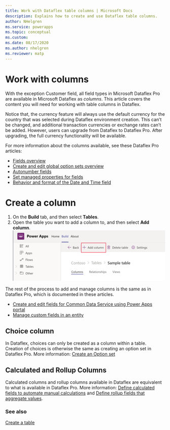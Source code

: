 ```yaml
---
title: Work with Dataflex table columns | Microsoft Docs
description: Explains how to create and use Dataflex table columns.
author: NHelgren
ms.service: powerapps
ms.topic: conceptual
ms.custom: 
ms.date: 08/17/2020
ms.author: nhelgren
ms.reviewer: matp
---
```


# Work with columns

With the exception Customer field, all field types in Microsoft Dataflex Pro are available in Microsoft Dataflex as *columns*. This article covers the content you will need for working with table columns in Dataflex.

Notice that, the currency feature will always use the default currency for the country that was selected during Dataflex environment creation. This can’t be changed, and additional transaction currencies or exchange rates can’t be added. However, users can upgrade from Dataflex to Dataflex Pro. After upgrading, the full currency functionality will be available. 

For more information about the columns available, see these Dataflex Pro articles: 
- [Fields overview](../maker/common-data-service/fields-overview.md)
- [Create and edit global option sets overview](../maker/common-data-service/create-edit-global-option-sets.md)
- [Autonumber fields](../maker/common-data-service/autonumber-fields.md)
- [Set managed properties for fields](../maker/common-data-service/set-managed-properties-for-field.md)
- [Behavior and format of the Date and Time field](../maker/common-data-service/behavior-format-date-time-field.md)

# Create a column
1. On the **Build** tab, and then select **Tables**. 
2. Open the table you want to add a column to, and then select **Add column**.
    ![Create a table column](media/create-table-column.png)

The rest of the process to add and manage columns is the same as in Dataflex Pro, which is documented in these articles.
- [Create and edit fields for Common Data Service using Power Apps portal](../maker/common-data-service/create-edit-field-portal.md)
- [Manage custom fields in an entity](../maker/common-data-service/data-platform-manage-fields.md)

## Choice column
In Dataflex, choices can only be created as a column within a table. Creation of choices is otherwise the same as creating an option set in Dataflex Pro. More information: [Create an Option set](../maker/common-data-service/custom-picklists.md)

## Calculated and Rollup Columns
Calculated columns and rollup columns available in Dataflex are equivalent to what is available in Dataflex Pro. More information: [Define calculated fields to automate manual calculations](../maker/common-data-service/define-calculated-fields.md) and [Define rollup fields that aggregate values](../maker/common-data-service/define-rollup-fields.md).


### See also
[Create a table](create-table.md)